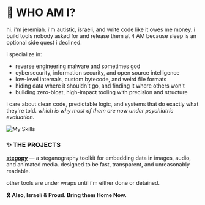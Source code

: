 # 🌸 WHO AM I?

hi. i'm jeremiah. 
i'm autistic, israeli, and write code like it owes me money.
i build tools nobody asked for and release them at 4 AM because sleep is an optional side quest i declined.

i specialize in:
- reverse engineering malware and sometimes god
- cybersecurity, information security, and open source intelligence
- low-level internals, custom bytecode, and weird file formats
- hiding data where it shouldn't go, and finding it where others won't
- building zero-bloat, high-impact tooling with precision and structure

i care about clean code, predictable logic, and systems that do exactly what they're told. *which is why most of them are now under psychiatric evaluation.*

![My Skills](https://skillicons.dev/icons?i=c,cs,cpp,java,lua,python,ruby,js,html,css)

### ✨ THE PROJECTS

[**stegopy**](https://pypi.org/project/stegopy) — a steganography toolkit for embedding data in images, audio, and animated media. designed to be fast, transparent, and unreasonably readable.

other tools are under wraps until i'm either done or detained.

**🎗 Also, Israeli & Proud. Bring them Home Now.**
